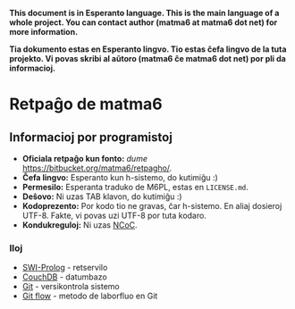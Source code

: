 **This document is in Esperanto language. This is the main language of a whole project. You can contact author (matma6 at matma6 dot net) for more information.**

**Tia dokumento estas en Esperanto lingvo. Tio estas ĉefa lingvo de la tuta projekto. Vi povas skribi al aŭtoro (matma6 ĉe matma6 dot net) por pli da informacioj.**

Retpaĝo de matma6
=================

Informacioj por programistoj
----------------------------

- **Oficiala retpaĝo kun fonto:** *dume* https://bitbucket.org/matma6/retpagho/.
- **Ĉefa lingvo:** Esperanto kun h-sistemo, do kutimiĝu :)
- **Permesilo:** Esperanta traduko de M6PL, estas en `LICENSE.md`.
- **Deŝovo:** Ni uzas TAB klavon, do kutimiĝu :)
- **Kodoprezento:** Por kodo tio ne gravas, ĉar h-sistemo. En aliaj dosieroj UTF-8. Fakte, vi povas uzi UTF-8 por tuta kodaro.
- **Kondukreguloj:** Ni uzas [NCoC](https://github.com/domgetter/NCoC).

### Iloj
- [SWI-Prolog](http://www.swi-prolog.org/) - retservilo
- [CouchDB](http://couchdb.apache.org/) - datumbazo
- [Git](https://git-scm.com/) - versikontrola sistemo
- [Git flow](http://nvie.com/posts/a-successful-git-branching-model/) - metodo de laborfluo en Git
